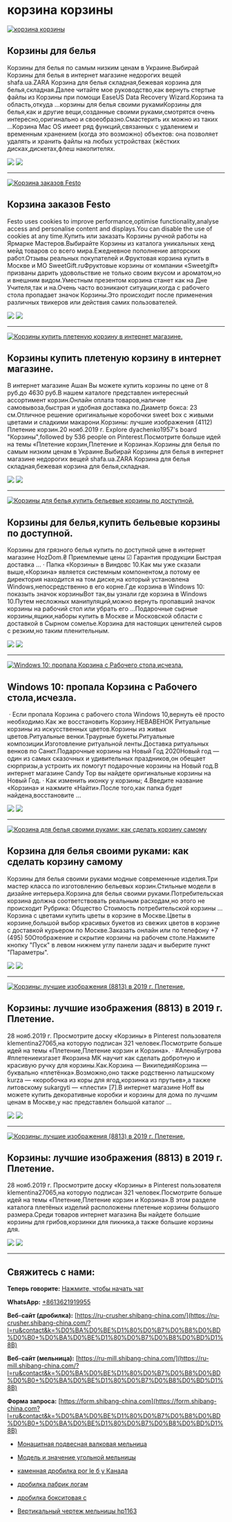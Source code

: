 # корзина корзины

<a href="https://swt.shibang-china.com/?l=ru&img&k=%D0%BA%D0%BE%D1%80%D0%B7%D0%B8%D0%BD%D0%B0+%D0%BA%D0%BE%D1%80%D0%B7%D0%B8%D0%BD%D1%8B" target="_blank">![корзина корзины](http://static.shibang-china.com/all-800x300/1137.jpg)</a>

## Корзины для белья
Корзины для белья по самым низким ценам в Украине.Выбирай Корзины для белья в интернет магазине недорогих вещей shafa.ua.ZARA Корзина для белья складная,бежевая корзина для белья,складная.Далее читайте мое руководство,как вернуть стертые файлы из Корзины при помощи EaseUS Data Recovery Wizard.Корзина та область,откуда …корзины для белья своими рукамиКорзины для белья,как и другие вещи,созданные своими руками,смотрятся очень интересно,оригинально и своеобразно.Смастерить их можно из таких …Корзина Mac OS имеет ряд функций,связанных с удалением и временным хранением (когда это возможно) объектов: она позволяет удалять и хранить файлы на любых устройствах (жёстких дисках,дискетах,флеш накопителях.


<a href="https://whatsapp.shibangsoft.com/WhatsApp.php" target="_blank" title="WhatsApp">![](http://static.shibang-china.com/icon/whatsapp.png)</a> <a href="https://swt.shibang-china.com/?l=ru&icon&k=%D0%BA%D0%BE%D1%80%D0%B7%D0%B8%D0%BD%D0%B0+%D0%BA%D0%BE%D1%80%D0%B7%D0%B8%D0%BD%D1%8B" target="_blank">![](http://static.shibang-china.com/icon/chat-ru.png)</a>

---

<a href="https://swt.shibang-china.com/?l=ru&img&k=%D0%BA%D0%BE%D1%80%D0%B7%D0%B8%D0%BD%D0%B0+%D0%BA%D0%BE%D1%80%D0%B7%D0%B8%D0%BD%D1%8B" target="_blank">![Корзина заказов Festo](http://static.shibang-china.com/all-800x300/496.jpg)</a>

## Корзина заказов Festo
Festo uses cookies to improve performance,optimise functionality,analyse access and personalise content and displays.You can disable the use of cookies at any time.Купить или заказать Корзины ручной работы на Ярмарке Мастеров.Выбирайте Корзины из каталога уникальных хенд мейд товаров со всего мира.Ежедневное пополнение авторских работ.Отзывы реальных покупателей и.Фруктовая корзина купить в Москве и МО SweetGift.ruФруктовые корзины от компании &#171;Sweetgift&#187; призваны дарить удовольствие не только своим вкусом и ароматом,но и внешним видом.Уместным презентом корзина станет как на Дне Учителя,так и на.Очень часто возникают ситуации,когда с рабочего стола пропадает значок Корзины.Это происходит после применения различных твикеров или действия самих пользователей.


<a href="https://whatsapp.shibangsoft.com/WhatsApp.php" target="_blank" title="WhatsApp">![](http://static.shibang-china.com/icon/whatsapp.png)</a> <a href="https://swt.shibang-china.com/?l=ru&icon&k=%D0%BA%D0%BE%D1%80%D0%B7%D0%B8%D0%BD%D0%B0+%D0%BA%D0%BE%D1%80%D0%B7%D0%B8%D0%BD%D1%8B" target="_blank">![](http://static.shibang-china.com/icon/chat-ru.png)</a>

---

<a href="https://swt.shibang-china.com/?l=ru&img&k=%D0%BA%D0%BE%D1%80%D0%B7%D0%B8%D0%BD%D0%B0+%D0%BA%D0%BE%D1%80%D0%B7%D0%B8%D0%BD%D1%8B" target="_blank">![Корзины купить плетеную корзину в интернет магазине.](http://static.shibang-china.com/all-800x300/173.jpg)</a>

## Корзины купить плетеную корзину в интернет магазине.
В интернет магазине Ашан Вы можете купить корзины по цене от 8 руб.до 4630 руб.В нашем каталоге представлен интересный ассортимент корзин.Онлайн оплата товаров,наличие самовывоза,быстрая и удобная доставка по.Диаметр бокса: 23 см.Отличное решение оригинальные коробочки sweet box с живыми цветами и сладкими макарони.Корзины: лучшие изображения (4112) Плетение корзин.20 нояб.2019 г. Explore dyachenko1957's board &quot;Корзины&quot;,followed by 536 people on Pinterest.Посмотрите больше идей на темы &#171;Плетение корзин,Плетение и Корзина&#187;.Корзины для белья по самым низким ценам в Украине.Выбирай Корзины для белья в интернет магазине недорогих вещей shafa.ua.ZARA Корзина для белья складная,бежевая корзина для белья,складная.


<a href="https://whatsapp.shibangsoft.com/WhatsApp.php" target="_blank" title="WhatsApp">![](http://static.shibang-china.com/icon/whatsapp.png)</a> <a href="https://swt.shibang-china.com/?l=ru&icon&k=%D0%BA%D0%BE%D1%80%D0%B7%D0%B8%D0%BD%D0%B0+%D0%BA%D0%BE%D1%80%D0%B7%D0%B8%D0%BD%D1%8B" target="_blank">![](http://static.shibang-china.com/icon/chat-ru.png)</a>

---

<a href="https://swt.shibang-china.com/?l=ru&img&k=%D0%BA%D0%BE%D1%80%D0%B7%D0%B8%D0%BD%D0%B0+%D0%BA%D0%BE%D1%80%D0%B7%D0%B8%D0%BD%D1%8B" target="_blank">![Корзины для белья,купить бельевые корзины по доступной.](http://static.shibang-china.com/all-800x300/1223.jpg)</a>

## Корзины для белья,купить бельевые корзины по доступной.
Корзины для грязного белья купить по доступной цене в интернет магазине HozDom.₴ Приемлемые цены ☑ Гарантия продукции Быстрая доставка …&nbsp;&#0183;&#32;Папка &#171;Корзины&#187; в Виндовс 10.Как мы уже сказали выше,&#171;Корзина&#187; является системным компонентом,а потому ее директория находится на том диске,на который установлена Windows,непосредственно в его корне.Где корзина в Windows 10: показыть значок корзиныВот так,вы узнали где корзина в Windows 10.Путем несложных манипуляций,можно вернуть пропавший значок корзины на рабочий стол или убрать его …Подарочные сырные корзины,ящики,наборы купить в Москве и Московской области с доставкой в Сырном сомелье.Корзина для настоящих ценителей сыров с резким,но таким пленительным.


<a href="https://whatsapp.shibangsoft.com/WhatsApp.php" target="_blank" title="WhatsApp">![](http://static.shibang-china.com/icon/whatsapp.png)</a> <a href="https://swt.shibang-china.com/?l=ru&icon&k=%D0%BA%D0%BE%D1%80%D0%B7%D0%B8%D0%BD%D0%B0+%D0%BA%D0%BE%D1%80%D0%B7%D0%B8%D0%BD%D1%8B" target="_blank">![](http://static.shibang-china.com/icon/chat-ru.png)</a>

---

<a href="https://swt.shibang-china.com/?l=ru&img&k=%D0%BA%D0%BE%D1%80%D0%B7%D0%B8%D0%BD%D0%B0+%D0%BA%D0%BE%D1%80%D0%B7%D0%B8%D0%BD%D1%8B" target="_blank">![Windows 10: пропала Корзина с Рабочего стола,исчезла.](http://static.shibang-china.com/all-800x300/259.jpg)</a>

## Windows 10: пропала Корзина с Рабочего стола,исчезла.
&nbsp;&#0183;&#32;Если пропала Корзина с рабочего стола Windows 10,вернуть её просто необходимо.Как же восстановить Корзину.НЕВАВЕНОК Ритуальные корзины из искусственных цветов.Корзины из живых цветов.Ритуальные венки.Траурные букеты.Ритуальные композиции.Изготовление ритуальной ленты.Доставка ритуальных венков по Санкт.Подарочные корзины на Новый Год 2020Новый год — один из самых сказочных и удивительных праздников,он обещает сюрпризы,а устроить их помогут подарочные корзины на Новый год.В интернет магазине Candy Top вы найдете оригинальные корзины на Новый Год.&nbsp;&#0183;&#32;Как изменить иконку у корзины; 4.Введите название &#171;Корзина&#187; и нажмите &#171;Найти&#187;.После того,как папка будет найдена,восстановите …


<a href="https://whatsapp.shibangsoft.com/WhatsApp.php" target="_blank" title="WhatsApp">![](http://static.shibang-china.com/icon/whatsapp.png)</a> <a href="https://swt.shibang-china.com/?l=ru&icon&k=%D0%BA%D0%BE%D1%80%D0%B7%D0%B8%D0%BD%D0%B0+%D0%BA%D0%BE%D1%80%D0%B7%D0%B8%D0%BD%D1%8B" target="_blank">![](http://static.shibang-china.com/icon/chat-ru.png)</a>

---

<a href="https://swt.shibang-china.com/?l=ru&img&k=%D0%BA%D0%BE%D1%80%D0%B7%D0%B8%D0%BD%D0%B0+%D0%BA%D0%BE%D1%80%D0%B7%D0%B8%D0%BD%D1%8B" target="_blank">![Корзина для белья своими руками: как сделать корзину самому](http://static.shibang-china.com/all-800x300/154.jpg)</a>

## Корзина для белья своими руками: как сделать корзину самому
Корзины для белья своими руками модные современные изделия.Три мастер класса по изготовлению бельевых корзин.Стильные модели в дизайне интерьера.Корзина для белья своими руками.Потребительская корзина должна соответствовать реальным расходам,но этого не происходит Рубрика: Общество Стоимость потребительской корзины …Корзина с цветами купить цветы в корзине в Москве.Цветы в корзине,большой выбор красивых букетов из свежих цветов в корзине с доставкой курьером по Москве.Заказать онлайн или по телефону +7 (495) 50Отображение и скрытие корзины на рабочем столе.Нажмите кнопку &quot;Пуск&quot; в левом нижнем углу панели задач и выберите пункт &quot;Параметры&quot;.


<a href="https://whatsapp.shibangsoft.com/WhatsApp.php" target="_blank" title="WhatsApp">![](http://static.shibang-china.com/icon/whatsapp.png)</a> <a href="https://swt.shibang-china.com/?l=ru&icon&k=%D0%BA%D0%BE%D1%80%D0%B7%D0%B8%D0%BD%D0%B0+%D0%BA%D0%BE%D1%80%D0%B7%D0%B8%D0%BD%D1%8B" target="_blank">![](http://static.shibang-china.com/icon/chat-ru.png)</a>

---

<a href="https://swt.shibang-china.com/?l=ru&img&k=%D0%BA%D0%BE%D1%80%D0%B7%D0%B8%D0%BD%D0%B0+%D0%BA%D0%BE%D1%80%D0%B7%D0%B8%D0%BD%D1%8B" target="_blank">![Корзины: лучшие изображения (8813) в 2019 г. Плетение.](http://static.shibang-china.com/all-800x300/1052.jpg)</a>

## Корзины: лучшие изображения (8813) в 2019 г. Плетение.
28 нояб.2019 г. Просмотрите доску &#171;Корзины&#187; в Pinterest пользователя klementina27065,на которую подписан 321 человек.Посмотрите больше идей на темы &#171;Плетение,Плетение корзин и Корзина&#187;.&nbsp;&#0183;&#32;#АленаБугрова #плетениеизгазет #корзина МК научит как сделать добротную и красивую ручку для корзины.Как.Корзина — ВикипедияКорзина — буквально &#171;плетёнка&#187;.Возможно,оно также родственно латышскому kurza — &#171;коробочка из коры для ягод,корзинка из прутьев&#187;,а также литовскому sukargyti — &#171;плести&#187; [7].В интернет магазине Hoff вы можете купить декоративные коробки и корзины для дома по лучшим ценам в Москве,у нас представлен большой каталог …


<a href="https://whatsapp.shibangsoft.com/WhatsApp.php" target="_blank" title="WhatsApp">![](http://static.shibang-china.com/icon/whatsapp.png)</a> <a href="https://swt.shibang-china.com/?l=ru&icon&k=%D0%BA%D0%BE%D1%80%D0%B7%D0%B8%D0%BD%D0%B0+%D0%BA%D0%BE%D1%80%D0%B7%D0%B8%D0%BD%D1%8B" target="_blank">![](http://static.shibang-china.com/icon/chat-ru.png)</a>

---

<a href="https://swt.shibang-china.com/?l=ru&img&k=%D0%BA%D0%BE%D1%80%D0%B7%D0%B8%D0%BD%D0%B0+%D0%BA%D0%BE%D1%80%D0%B7%D0%B8%D0%BD%D1%8B" target="_blank">![Корзины: лучшие изображения (8813) в 2019 г. Плетение.](http://static.shibang-china.com/all-800x300/1005.jpg)</a>

## Корзины: лучшие изображения (8813) в 2019 г. Плетение.
28 нояб.2019 г. Просмотрите доску &#171;Корзины&#187; в Pinterest пользователя klementina27065,на которую подписан 321 человек.Посмотрите больше идей на темы &#171;Плетение,Плетение корзин и Корзина&#187;.В этом разделе каталога плетёных изделий расположены плетеные корзины большого размера.Среди товаров интернет магазина Вы найдете большие корзины для грибов,корзинки для пикника,а также большие корзины для.

<a href="https://whatsapp.shibangsoft.com/WhatsApp.php" target="_blank" title="WhatsApp">![](http://static.shibang-china.com/icon/whatsapp.png)</a> <a href="https://swt.shibang-china.com/?l=ru&icon&k=%D0%BA%D0%BE%D1%80%D0%B7%D0%B8%D0%BD%D0%B0+%D0%BA%D0%BE%D1%80%D0%B7%D0%B8%D0%BD%D1%8B" target="_blank">![](http://static.shibang-china.com/icon/chat-ru.png)</a>

---
## Свяжитесь с нами:

**Теперь говорите:** [Нажмите, чтобы начать чат](https://swt.shibang-china.com?l=ru&contact&k=%D0%BA%D0%BE%D1%80%D0%B7%D0%B8%D0%BD%D0%B0+%D0%BA%D0%BE%D1%80%D0%B7%D0%B8%D0%BD%D1%8B)

**WhatsApp:**  [+8613621919955](https://whatsapp.shibangsoft.com/WhatsApp.php)

**Веб-сайт (дробилка):** [https://ru-crusher.shibang-china.com/](https://ru-crusher.shibang-china.com/?l=ru&contact&k=%D0%BA%D0%BE%D1%80%D0%B7%D0%B8%D0%BD%D0%B0+%D0%BA%D0%BE%D1%80%D0%B7%D0%B8%D0%BD%D1%8B)

**Веб-сайт (мельница):** [https://ru-mill.shibang-china.com/](https://ru-mill.shibang-china.com/?l=ru&contact&k=%D0%BA%D0%BE%D1%80%D0%B7%D0%B8%D0%BD%D0%B0+%D0%BA%D0%BE%D1%80%D0%B7%D0%B8%D0%BD%D1%8B)

**Форма запроса:** [https://form.shibang-china.com](https://form.shibang-china.com?l=ru&contact&k=%D0%BA%D0%BE%D1%80%D0%B7%D0%B8%D0%BD%D0%B0+%D0%BA%D0%BE%D1%80%D0%B7%D0%B8%D0%BD%D1%8B)

* [Монацитная подвесная валковая мельница](../125/%D0%9C%D0%BE%D0%BD%D0%B0%D1%86%D0%B8%D1%82%D0%BD%D0%B0%D1%8F%20%D0%BF%D0%BE%D0%B4%D0%B2%D0%B5%D1%81%D0%BD%D0%B0%D1%8F%20%D0%B2%D0%B0%D0%BB%D0%BA%D0%BE%D0%B2%D0%B0%D1%8F%20%D0%BC%D0%B5%D0%BB%D1%8C%D0%BD%D0%B8%D1%86%D0%B0.md)

* [Модель и значение угольной мельницы](../123/%D0%9C%D0%BE%D0%B4%D0%B5%D0%BB%D1%8C%20%D0%B8%20%D0%B7%D0%BD%D0%B0%D1%87%D0%B5%D0%BD%D0%B8%D0%B5%20%D1%83%D0%B3%D0%BE%D0%BB%D1%8C%D0%BD%D0%BE%D0%B9%20%D0%BC%D0%B5%D0%BB%D1%8C%D0%BD%D0%B8%D1%86%D1%8B.md)

* [каменная дробилка por le б  у Канада](../123/%D0%BA%D0%B0%D0%BC%D0%B5%D0%BD%D0%BD%D0%B0%D1%8F%20%D0%B4%D1%80%D0%BE%D0%B1%D0%B8%D0%BB%D0%BA%D0%B0%20por%20le%20%D0%B1%20%20%D1%83%20%D0%9A%D0%B0%D0%BD%D0%B0%D0%B4%D0%B0.md)

* [дробилка пабрик логам](../124/%D0%B4%D1%80%D0%BE%D0%B1%D0%B8%D0%BB%D0%BA%D0%B0%20%D0%BF%D0%B0%D0%B1%D1%80%D0%B8%D0%BA%20%D0%BB%D0%BE%D0%B3%D0%B0%D0%BC.md)

* [дробилка бокситовая с](../123/%D0%B4%D1%80%D0%BE%D0%B1%D0%B8%D0%BB%D0%BA%D0%B0%20%D0%B1%D0%BE%D0%BA%D1%81%D0%B8%D1%82%D0%BE%D0%B2%D0%B0%D1%8F%20%D1%81.md)

* [Вертикальный чертеж мельницы hp1163](../123/%D0%92%D0%B5%D1%80%D1%82%D0%B8%D0%BA%D0%B0%D0%BB%D1%8C%D0%BD%D1%8B%D0%B9%20%D1%87%D0%B5%D1%80%D1%82%D0%B5%D0%B6%20%D0%BC%D0%B5%D0%BB%D1%8C%D0%BD%D0%B8%D1%86%D1%8B%20hp1163.md)